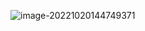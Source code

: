 ![image-20221020144749371](C:\Users\sss\AppData\Roaming\Typora\typora-user-images\image-20221020144749371.png)